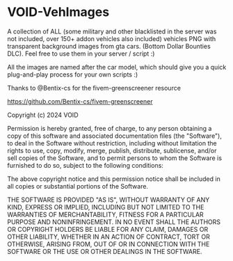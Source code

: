 # VOID-VehImages
 A collection of ALL (some military and other blacklisted in the server was not included, over 150+ addon vehicles also included) vehicles PNG with transparent background images from gta cars. (Bottom Dollar Bounties DLC). Feel free to use them in your server / script :)

All the images are named after the car model, which should give you a quick plug-and-play process for your own scripts :)

Thanks to @Bentix-cs for the fivem-greenscreener resource

https://github.com/Bentix-cs/fivem-greenscreener


Copyright (c) 2024 VOID

Permission is hereby granted, free of charge, to any person obtaining a copy
of this software and associated documentation files (the "Software"), to deal
in the Software without restriction, including without limitation the rights
to use, copy, modify, merge, publish, distribute, sublicense, and/or sell
copies of the Software, and to permit persons to whom the Software is
furnished to do so, subject to the following conditions:

The above copyright notice and this permission notice shall be included in all
copies or substantial portions of the Software.

THE SOFTWARE IS PROVIDED "AS IS", WITHOUT WARRANTY OF ANY KIND, EXPRESS OR
IMPLIED, INCLUDING BUT NOT LIMITED TO THE WARRANTIES OF MERCHANTABILITY,
FITNESS FOR A PARTICULAR PURPOSE AND NONINFRINGEMENT. IN NO EVENT SHALL THE
AUTHORS OR COPYRIGHT HOLDERS BE LIABLE FOR ANY CLAIM, DAMAGES OR OTHER
LIABILITY, WHETHER IN AN ACTION OF CONTRACT, TORT OR OTHERWISE, ARISING FROM,
OUT OF OR IN CONNECTION WITH THE SOFTWARE OR THE USE OR OTHER DEALINGS IN THE
SOFTWARE.
